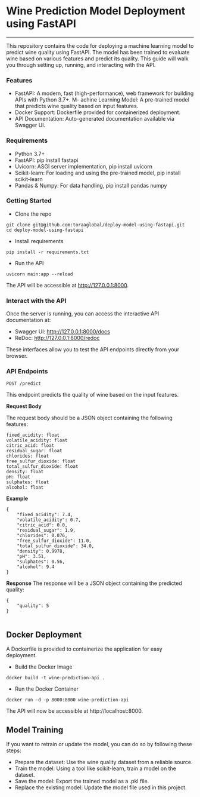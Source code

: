 # Wine Prediction Model Deployment using FastAPI
***
This repository contains the code for deploying a machine learning model to predict wine quality using FastAPI. The model has been trained to evaluate wine based on various features and predict its quality. This guide will walk you through setting up, running, and interacting with the API.


### Features 
- FastAPI: A modern, fast (high-performance), web framework for building APIs with Python 3.7+.
M- achine Learning Model: A pre-trained model that predicts wine quality based on input features.
- Docker Support: Dockerfile provided for containerized deployment.
- API Documentation: Auto-generated documentation available via Swagger UI.


### Requirements 
- Python 3.7+
- FastAPI: pip install fastapi
- Uvicorn: ASGI server implementation, pip install uvicorn
- Scikit-learn: For loading and using the pre-trained model, pip install scikit-learn
- Pandas & Numpy: For data handling, pip install pandas numpy


### Getting Started
- Clone the repo 
```
git clone git@github.com:toraaglobal/deploy-model-using-fastapi.git
cd deploy-model-using-fastapi
```

- Install requirements 
```
pip install -r requirements.txt
```

- Run the API 
```
uvicorn main:app --reload
```

The API will be accessible at http://127.0.0.1:8000.


###  Interact with the API
Once the server is running, you can access the interactive API documentation at:

- Swagger UI: http://127.0.0.1:8000/docs
- ReDoc: http://127.0.0.1:8000/redoc

These interfaces allow you to test the API endpoints directly from your browser.


### API Endpoints
`POST /predict`

This endpoint predicts the quality of wine based on the input features.


**Request Body**

The request body should be a JSON object containing the following features:

```
fixed_acidity: float
volatile_acidity: float
citric_acid: float
residual_sugar: float
chlorides: float
free_sulfur_dioxide: float
total_sulfur_dioxide: float
density: float
pH: float
sulphates: float
alcohol: float
```

**Example**

```
{
    "fixed_acidity": 7.4,
    "volatile_acidity": 0.7,
    "citric_acid": 0.0,
    "residual_sugar": 1.9,
    "chlorides": 0.076,
    "free_sulfur_dioxide": 11.0,
    "total_sulfur_dioxide": 34.0,
    "density": 0.9978,
    "pH": 3.51,
    "sulphates": 0.56,
    "alcohol": 9.4
}

```

**Response**
The response will be a JSON object containing the predicted quality:

```
{
    "quality": 5
}


```


## Docker Deployment
A Dockerfile is provided to containerize the application for easy deployment.

-  Build the Docker Image
```
docker build -t wine-prediction-api .

```

- Run the Docker Container
```
docker run -d -p 8000:8000 wine-prediction-api

```

The API will now be accessible at http://localhost:8000.


## Model Training
If you want to retrain or update the model, you can do so by following these steps:

- Prepare the dataset: Use the wine quality dataset from a reliable source.
- Train the model: Using a tool like scikit-learn, train a model on the dataset.
- Save the model: Export the trained model as a .pkl file.
- Replace the existing model: Update the model file used in this project.





